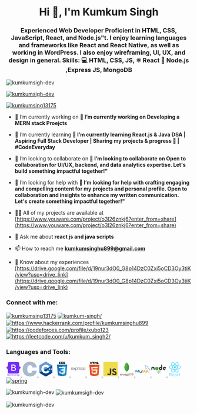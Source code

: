 <h1 align="center">Hi 👋, I'm Kumkum Singh</h1>
<h3 align="center">Experienced Web Developer Proficient in HTML, CSS, JavaScript, React, and Node.js"t. I enjoy learning languages and frameworks like React and React Native, as well as working in WordPress. I also enjoy wireframing, UI, UX, and design in general. Skills: 💻 HTML, CSS, JS, ⚛ React 📱 Node.js ,Express JS, MongoDB</h3>

<p align="left"> <img src="https://komarev.com/ghpvc/?username=kumkumsigh-dev&label=Profile%20views&color=0e75b6&style=flat" alt="kumkumsigh-dev" /> </p>

<p align="left"> <a href="https://github.com/ryo-ma/github-profile-trophy"><img src="https://github-profile-trophy.vercel.app/?username=kumkumsigh-dev" alt="kumkumsigh-dev" /></a> </p>

<p align="left"> <a href="https://twitter.com/kumkumsing13175" target="blank"><img src="https://img.shields.io/twitter/follow/kumkumsing13175?logo=twitter&style=for-the-badge" alt="kumkumsing13175" /></a> </p>

- 🔭 I’m currently working on **🔭 I’m currently working on Developing a MERN stack Proejcts**

- 🌱 I’m currently learning **🌱 I’m currently learning React.js & Java DSA | Aspiring Full Stack Developer | Sharing my projects & progress 🚀 | #CodeEveryday**

- 👯 I’m looking to collaborate on **👯 I’m looking to collaborate on Open to collaboration for UI/UX, backend, and data analytics expertise. Let's build something impactful together!"**

- 🤝 I’m looking for help with **🤔 I’m looking for help with crafting engaging and compelling content for my projects and personal profile. Open to collaboration and insights to enhance my written communication. Let's create something impactful together!"**

- 👨‍💻 All of my projects are available at [https://www.youware.com/project/o3l26znkj6?enter_from=share](https://www.youware.com/project/o3l26znkj6?enter_from=share)

- 💬 Ask me about **react js and java scripts**

- 📫 How to reach me **kumkumsinghu899@gmail.com**

- 📄 Know about my experiences [https://drive.google.com/file/d/19nur3dO0_G8p14DzC0Zxi5oCD3Oy3tiK/view?usp=drive_link](https://drive.google.com/file/d/19nur3dO0_G8p14DzC0Zxi5oCD3Oy3tiK/view?usp=drive_link)

<h3 align="left">Connect with me:</h3>
<p align="left">
<a href="https://twitter.com/kumkumsing13175" target="blank"><img align="center" src="https://raw.githubusercontent.com/rahuldkjain/github-profile-readme-generator/master/src/images/icons/Social/twitter.svg" alt="kumkumsing13175" height="30" width="40" /></a>
<a href="https://linkedin.com/in/kumkum-singh/" target="blank"><img align="center" src="https://raw.githubusercontent.com/rahuldkjain/github-profile-readme-generator/master/src/images/icons/Social/linked-in-alt.svg" alt="kumkum-singh/" height="30" width="40" /></a>
<a href="https://www.hackerrank.com/https://www.hackerrank.com/profile/kumkumsinghu899" target="blank"><img align="center" src="https://raw.githubusercontent.com/rahuldkjain/github-profile-readme-generator/master/src/images/icons/Social/hackerrank.svg" alt="https://www.hackerrank.com/profile/kumkumsinghu899" height="30" width="40" /></a>
<a href="https://codeforces.com/profile/https://codeforces.com/profile/xubo123" target="blank"><img align="center" src="https://raw.githubusercontent.com/rahuldkjain/github-profile-readme-generator/master/src/images/icons/Social/codeforces.svg" alt="https://codeforces.com/profile/xubo123" height="30" width="40" /></a>
<a href="https://www.leetcode.com/https://leetcode.com/u/kumkum_singh2/" target="blank"><img align="center" src="https://raw.githubusercontent.com/rahuldkjain/github-profile-readme-generator/master/src/images/icons/Social/leet-code.svg" alt="https://leetcode.com/u/kumkum_singh2/" height="30" width="40" /></a>
</p>

<h3 align="left">Languages and Tools:</h3>
<p align="left"> <a href="https://getbootstrap.com" target="_blank" rel="noreferrer"> <img src="https://raw.githubusercontent.com/devicons/devicon/master/icons/bootstrap/bootstrap-plain-wordmark.svg" alt="bootstrap" width="40" height="40"/> </a> <a href="https://www.cprogramming.com/" target="_blank" rel="noreferrer"> <img src="https://raw.githubusercontent.com/devicons/devicon/master/icons/c/c-original.svg" alt="c" width="40" height="40"/> </a> <a href="https://www.w3schools.com/cpp/" target="_blank" rel="noreferrer"> <img src="https://raw.githubusercontent.com/devicons/devicon/master/icons/cplusplus/cplusplus-original.svg" alt="cplusplus" width="40" height="40"/> </a> <a href="https://www.w3schools.com/css/" target="_blank" rel="noreferrer"> <img src="https://raw.githubusercontent.com/devicons/devicon/master/icons/css3/css3-original-wordmark.svg" alt="css3" width="40" height="40"/> </a> <a href="https://expressjs.com" target="_blank" rel="noreferrer"> <img src="https://raw.githubusercontent.com/devicons/devicon/master/icons/express/express-original-wordmark.svg" alt="express" width="40" height="40"/> </a> <a href="https://www.w3.org/html/" target="_blank" rel="noreferrer"> <img src="https://raw.githubusercontent.com/devicons/devicon/master/icons/html5/html5-original-wordmark.svg" alt="html5" width="40" height="40"/> </a> <a href="https://developer.mozilla.org/en-US/docs/Web/JavaScript" target="_blank" rel="noreferrer"> <img src="https://raw.githubusercontent.com/devicons/devicon/master/icons/javascript/javascript-original.svg" alt="javascript" width="40" height="40"/> </a> <a href="https://www.mongodb.com/" target="_blank" rel="noreferrer"> <img src="https://raw.githubusercontent.com/devicons/devicon/master/icons/mongodb/mongodb-original-wordmark.svg" alt="mongodb" width="40" height="40"/> </a> <a href="https://www.mysql.com/" target="_blank" rel="noreferrer"> <img src="https://raw.githubusercontent.com/devicons/devicon/master/icons/mysql/mysql-original-wordmark.svg" alt="mysql" width="40" height="40"/> </a> <a href="https://nodejs.org" target="_blank" rel="noreferrer"> <img src="https://raw.githubusercontent.com/devicons/devicon/master/icons/nodejs/nodejs-original-wordmark.svg" alt="nodejs" width="40" height="40"/> </a> <a href="https://reactjs.org/" target="_blank" rel="noreferrer"> <img src="https://raw.githubusercontent.com/devicons/devicon/master/icons/react/react-original-wordmark.svg" alt="react" width="40" height="40"/> </a> <a href="https://spring.io/" target="_blank" rel="noreferrer"> <img src="https://www.vectorlogo.zone/logos/springio/springio-icon.svg" alt="spring" width="40" height="40"/> </a> </p>

<p><img align="left" src="https://github-readme-stats.vercel.app/api/top-langs?username=kumkumsigh-dev&show_icons=true&locale=en&layout=compact" alt="kumkumsigh-dev" /></p>

<p>&nbsp;<img align="center" src="https://github-readme-stats.vercel.app/api?username=kumkumsigh-dev&show_icons=true&locale=en" alt="kumkumsigh-dev" /></p>

<p><img align="center" src="https://github-readme-streak-stats.herokuapp.com/?user=kumkumsigh-dev&" alt="kumkumsigh-dev" /></p>
